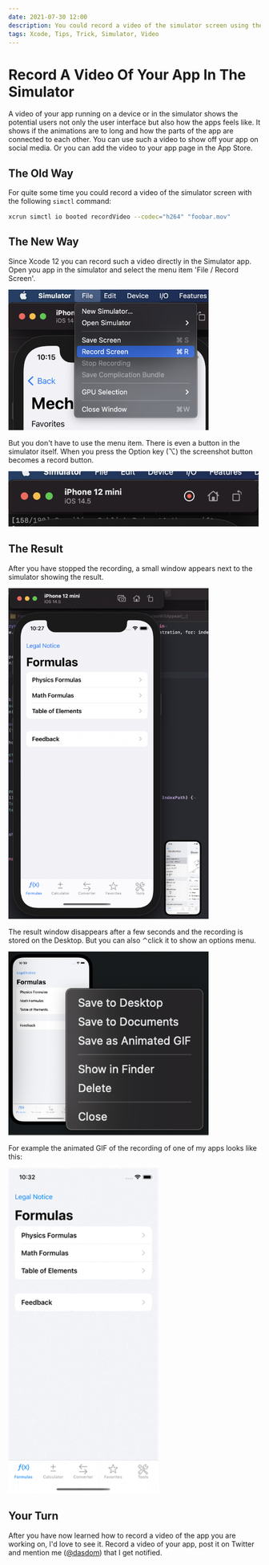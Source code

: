 ```yaml
---
date: 2021-07-30 12:00
description: You could record a video of the simulator screen using the command line for quite some time. Now you can even do that right in the simulator app.
tags: Xcode, Tips, Trick, Simulator, Video
---
```


# Record A Video Of Your App In The Simulator

A video of your app running on a device or in the simulator shows the potential users not only the user interface but also how the apps feels like.
It shows if the animations are to long and how the parts of the app are connected to each other.
You can use such a video to show off your app on social media.
Or you can add the video to your app page in the App Store.

## The Old Way

For quite some time you could record a video of the simulator screen with the following `simctl` command:

```bash
xcrun simctl io booted recordVideo --codec="h264" "foobar.mov"
```

## The New Way

Since Xcode 12 you can record such a video directly in the Simulator app.
Open you app in the simulator and select the menu item 'File / Record Screen'.

<img src="../../assets/2021-07-30/record_screen_menu_item.png" width="400"/>

But you don't have to use the menu item.
There is even a button in the simulator itself.
When you press the Option key (⌥) the screenshot button becomes a record button.

<img src="../../assets/2021-07-30/record_button_in_simulator.png" width="500"/>

## The Result

After you have stopped the recording, a small window appears next to the simulator showing the result.

<img src="../../assets/2021-07-30/result_in_mini_window.png" width="400"/>

The result window disappears after a few seconds and the recording is stored on the Desktop.
But you can also ⌃click it to show an options menu.

<img src="../../assets/2021-07-30/options_menu.png" width="400"/>

For example the animated GIF of the recording of one of my apps looks like this:

<img src="../../assets/2021-07-30/result.gif" width="300"/>

## Your Turn

After you have now learned how to record a video of the app you are working on, I'd love to see it.
Record a video of your app, post it on Twitter and mention me ([@dasdom](https://twitter.com/dasdom)) that I get notified.

